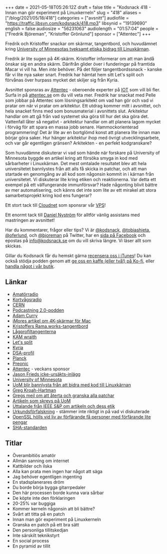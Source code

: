 +++
date = 2021-05-18T05:26:12Z
draft = false
title = "Kodsnack 418 - Innan man gör experiment på Linuxkerneln"
slug = "418"
aliases = ["/blog/2021/05/18/418"]
categories = ["avsnitt"]
audiofile = "https://traffic.libsyn.com/kodsnack/418.mp3"
libsynid = "19139690"
english = false
audiosize = "56231063"
audiolength = "01:57:04"
people = ["Fredrik Björeman", "Kristoffer Grönlund"]
sponsor = ["Attentec"]
+++

Fredrik och Kristoffer snackar om skärmar, tangentbord, och huvudämnet kring [University of Minnesotas tveksamt etiska bidrag till Linuxkärnan](https://www.theverge.com/2021/4/22/22398156/university-minnesota-linux-kernal-ban-research).

Fredrik är lite sugen på 4K-skärm. Kristoffer informerar om att man ändå önskar sig en andra skärm. Därifrån glider över i funderingar på framtida Macar vi vill ha. Men *inte* behöver. På det följer tangentbordssnack - kanske får vi lite nya saker snart. Fredrik har hämtat hem sitt Let's split och förvånas över hurpass mycket det skiljer sig från Kyria.

Avsnittet sponsras av [Attentec](https://www.attentec.se/) - oberoende experter på [IOT](https://en.wikipedia.org/wiki/Internet_of_things) som vill bli fler. Surfa in på [attentec.se](https://www.attentec.se/) om du vill veta mer. Fredrik har snackat med Pelle som jobbar på Attentec som lösningsarkitekt om vad han gör och vad vi pratar om när vi pratar om arkitektur. Ett utdrag kommer mitt i avsnittet, och hela snacket finns med som bonusmaterial i avsnittets slut. Arkitektur handlar om att gå från vad systemet ska göra till hur det ska göra det. Vattenfall låter så negativt - arkitektur handlar om att planera lagom mycket i förväg för att spara en massa jobb senare. Hammockorienterad programmering! Det är lite av en bortglömd konst att planera lite innan man börjar göra saker. Hur hänger arkitektur ihop med övrigt utvecklingsarbete, och var går egentligen gränsen? Arkitekten - en perfekt kodgranskare?

Som huvudämne diskuterar vi vad som hände när forskare på University of Minnesota byggde en artikel kring att försöka smyga in kod med sårbarheter i Linuxkärnan. Det mest omtalade resultatet blev att hela universitetet bannlystes från att alls få skicka in patchar, och att man startade en genomgång av all kod som någonsin kommit in i kärnan från universitetet. Vi diskuterar lite kring etiken och reaktionerna. Var detta ett exempel på ett välfungerande immunförsvar? Hade någonting blivit bättre av mer automatisering, och känns det inte som lite av ett mirakel att stora samarbetsprojekt kring kod ens fungerar?

Ett stort tack till [Cloudnet](https://www.cloudnet.se) som sponsrar vår [VPS](https://en.wikipedia.org/wiki/Virtual_private_server)!

Ett enormt tack till [Daniel Nyström](https://www.facebook.com/TONITIUSMEDIA) för alltför vänlig assistans med mastringen av avsnittet!

Har du kommentarer, frågor eller tips? Vi är [@kodsnack](https://www.twitter.com/kodsnack), [@tobiashieta](https://www.twitter.com/tobiashieta), [@oferlund](https://www.twitter.com/oferlund), och [@bjoreman](https://www.twitter.com/bjoreman) på Twitter, har en [sida på Facebook](https://www.facebook.com/kodsnack) och epostas på [info@kodsnack.se](mailto:info@kodsnack.se) om du vill skriva längre. Vi läser allt som skickas.

Gillar du Kodsnack får du hemskt gärna [recensera oss i iTunes](https://itunes.apple.com/se/podcast/kodsnack/id561631498?l=en)! Du kan också stödja podden genom att <a href="https://ko-fi.com/kodsnack" rel="payment">ge oss en kaffe (eller två!) på Ko-fi</a>, eller [handla något i vår butik](https://shop.spreadshirt.se/kodsnack/).

## Länkar ##
* [Amatörradio](https://sv.wikipedia.org/wiki/Amat%C3%B6rradio)
* [Kortvågsradio](https://en.wikipedia.org/wiki/Shortwave_radio)
* [CERN](https://en.wikipedia.org/wiki/CERN)
* [Podcastning 2.0-podden](https://podnews.net/podcast/i4ji5)
* [Adam Curry](https://en.wikipedia.org/wiki/Adam_Curry)
* [iMores artikel om 4K-skärmar för Mac](https://www.imore.com/best-4k-monitors-mac)
* [Kristoffers Rama.works-tangentbord](https://rama.works/#/m50a/)
* [Lågprofiltangenterna](https://splitkb.com/collections/switches-and-keycaps/products/mbk-choc-low-profile-keycaps)
* [KAM wraith](https://novelkeys.xyz/products/kam-wraith-gb)
* [Let's split](https://bjoreman.com/thoughts/letsSplit.html)
* [Kyria](https://bjoreman.com/thoughts/kyria.html)
* [DSA-profil](https://deskthority.net/wiki/Signature_Plastics_DSA_family)
* [Planck](https://olkb.com/collections/planck)
* [Preonic](https://olkb.com/collections/preonic)
* [Attentec](https://www.attentec.se/) - veckans sponsor
* [Jason Frieds icke-ursäkts-inlägg](https://world.hey.com/jason/an-update-303f2f99)
* [University of Minnesota](https://system.umn.edu/)
* [UoM blir bannlysta från att bidra med kod till Linuxkärnan](https://www.theverge.com/2021/4/22/22398156/university-minnesota-linux-kernal-ban-research)
* [Greg Kroah-Hartman](https://en.wikipedia.org/wiki/Greg_Kroah-Hartman)
* [Gregs mejl om att återta och granska alla patchar](https://lore.kernel.org/lkml/20210421130105.1226686-1-gregkh@linuxfoundation.org/)
* [Artikeln som skrevs på UoM](https://github.com/QiushiWu/QiushiWu.github.io/blob/main/papers/OpenSourceInsecurity.pdf)
* [Uttalande från IEEE S&P om artikeln och dess etik](https://www.ieee-security.org/TC/SP2021/downloads/2021_PC_Statement.pdf)
* [Urkundsförfalskning](https://sv.wikipedia.org/wiki/Urkundsf%C3%B6rfalskning) - stämmer inte riktigt in på vad vi diskuterade
* [OpenSSL hölls vid liv av förfärande få personer med förfärande lite pengar](http://veridicalsystems.com/blog/of-money-responsibility-and-pride/)
* [SHA-standarden](https://en.wikipedia.org/wiki/Secure_Hash_Algorithms)

## Titlar ##
* Överambitiös amatör
* Allmän sanning om internet
* Kattbilder och ilska
* Alla kan prata men ingen har något att säga
* Jag behöver egentligen ingenting
* En stadsplanerares dröm
* Du borde börja bygga gitarrpedaler
* Den här processen borde kunna vara sårbar
* De köpte inte den förklaringen
* 20-25% var buggiga
* Kommer kerneln någonsin att bli bättre?
* Svårt att titta på en patch
* Innan man gör experiment på Linuxkerneln
* Granska en patch på ett bra sätt
* Den personliga tillitskedjan
* Inte särskilt teknikstyrt
* En social process
* En pyramid av tillit